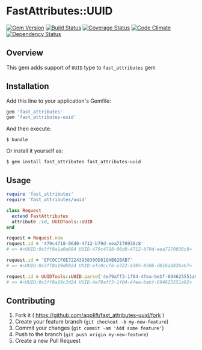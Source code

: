 # FastAttributes::UUID
[![Gem Version](http://img.shields.io/gem/v/fast_attributes-uuid.svg)](http://rubygems.org/gems/fast_attributes-uuid)
[![Build Status](http://img.shields.io/travis/applift/fast_attributes-uuid.svg)](https://travis-ci.org/applift/fast_attributes-uuid)
[![Coverage Status](http://img.shields.io/coveralls/applift/fast_attributes-uuid.svg)](https://coveralls.io/r/applift/fast_attributes-uuid?branch=master)
[![Code Climate](http://img.shields.io/codeclimate/github/applift/fast_attributes-uuid.svg)](https://codeclimate.com/github/applift/fast_attributes-uuid)
[![Dependency Status](http://img.shields.io/gemnasium/applift/fast_attributes-uuid.svg)](https://gemnasium.com/applift/fast_attributes-uuid)

## Overview
This gem adds support of `UUID` type to `fast_attributes` gem

## Installation

Add this line to your application's Gemfile:
```ruby
gem 'fast_attributes'
gem 'fast_attributes-uuid'
```

And then execute:
```
$ bundle
```

Or install it yourself as:
```
$ gem install fast_attributes fast_attributes-uuid
```

## Usage

```ruby
require 'fast_attributes'
require 'fast_attributes/uuid'

class Request
  extend FastAttributes
  attribute :id, UUIDTools::UUID
end

request = Request.new
request.id = '479c4718-06d0-4712-b79d-eea7170938c8'
# => #<UUID:0x3ff8a1a0a684 UUID:479c4718-06d0-4712-b79d-eea7170938c8> 

request.id = 'EFC0CCF6E72243958306D816AB82BAB7'
# => #<UUID:0x3ff8a19db924 UUID:efc0ccf6-e722-4395-8306-d816ab82bab7>

request.id = UUIDTools::UUID.parse('4e79aff3-1f04-4fea-bebf-694625551a92')
# => #<UUID:0x3ff8a19c3d24 UUID:4e79aff3-1f04-4fea-bebf-694625551a92>
```

## Contributing

1. Fork it ( https://github.com/applift/fast_attributes-uuid/fork )
2. Create your feature branch (`git checkout -b my-new-feature`)
3. Commit your changes (`git commit -am 'Add some feature'`)
4. Push to the branch (`git push origin my-new-feature`)
5. Create a new Pull Request
